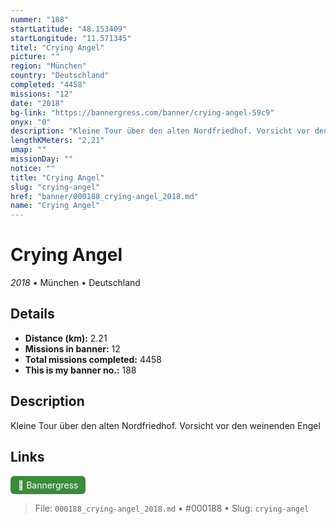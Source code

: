 ```yaml
---
nummer: "188"
startLatitude: "48.153409"
startLongitude: "11.571345"
titel: "Crying Angel"
picture: ""
region: "München"
country: "Deutschland"
completed: "4458"
missions: "12"
date: "2018"
bg-link: "https://bannergress.com/banner/crying-angel-59c9"
onyx: "0"
description: "Kleine Tour über den alten Nordfriedhof. Vorsicht vor den weinenden Engel"
lengthKMeters: "2,21"
umap: ""
missionDay: ""
notice: ""
title: "Crying Angel"
slug: "crying-angel"
href: "banner/000188_crying-angel_2018.md"
name: "Crying Angel"
---
```

# Crying Angel

*2018* • München • Deutschland





## Details
- **Distance (km):** 2.21
- **Missions in banner:** 12
- **Total missions completed:** 4458
- **This is my banner no.:** 188



## Description
Kleine Tour über den alten Nordfriedhof. Vorsicht vor den weinenden Engel



## Links
<a href="https://bannergress.com/banner/crying-angel-59c9" target="_blank" style="display:inline-block;margin-right:8px;padding:6px 12px;background:#3c8b3c;color:#fff;text-decoration:none;border-radius:6px;">🔗 Bannergress</a>



> File: `000188_crying-angel_2018.md`
> • #000188
> • Slug: `crying-angel`
